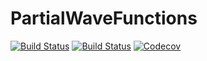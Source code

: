 # PartialWaveFunctions

[![Build Status](https://travis-ci.com/mmikhasenko/PartialWaveFunctions.jl.svg?branch=master)](https://travis-ci.com/mmikhasenko/PartialWaveFunctions.jl)
[![Build Status](https://ci.appveyor.com/api/projects/status/github/mmikhasenko/PartialWaveFunctions.jl?svg=true)](https://ci.appveyor.com/project/mmikhasenko/PartialWaveFunctions-jl)
[![Codecov](https://codecov.io/gh/mmikhasenko/PartialWaveFunctions.jl/branch/master/graph/badge.svg)](https://codecov.io/gh/mmikhasenko/PartialWaveFunctions.jl)

